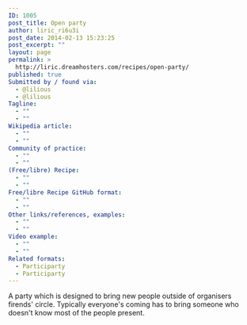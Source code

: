 ```yaml
---
ID: 1005
post_title: Open party
author: liric_ri6u3i
post_date: 2014-02-13 15:23:25
post_excerpt: ""
layout: page
permalink: >
  http://liric.dreamhosters.com/recipes/open-party/
published: true
Submitted by / found via:
  - @lilious
  - @lilious
Tagline:
  - ""
  - ""
Wikipedia article:
  - ""
  - ""
Community of practice:
  - ""
  - ""
(Free/libre) Recipe:
  - ""
  - ""
Free/libre Recipe GitHub format:
  - ""
  - ""
Other links/references, examples:
  - ""
  - ""
Video example:
  - ""
  - ""
Related formats:
  - Participarty
  - Participarty
---
```

A party which is designed to bring new people outside of organisers firends' circle. Typically everyone's coming has to bring someone who doesn't know most of the people present.